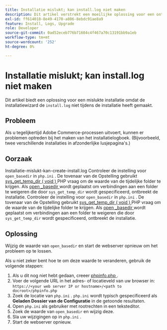 ```yaml
---
title: Installatie mislukt; kan install.log niet maken
description: Dit artikel verstrekt een moeilijke oplossing voor een ontbroken installatie toe te schrijven aan de Tovenaar van de Opstelling die ` install.log"niet tijdens de installatie creeert.
exl-id: ff614018-8e49-4170-a806-8ebdc91ae8a9
feature: Install, Logs, Upgrade
role: Developer
source-git-commit: 0ad52eceb776b71604c4f467a70c13191bb9a1eb
workflow-type: tm+mt
source-wordcount: '252'
ht-degree: 0%

---
```


# Installatie mislukt; kan install.log niet maken

Dit artikel biedt een oplossing voor een mislukte installatie omdat de installatiewizard de `install.log` niet tijdens de installatie heeft gemaakt.

## Probleem

Als u tegelijkertijd Adobe Commerce-processen uitvoert, kunnen er problemen optreden bij het maken van het installatielogboek. (Bijvoorbeeld, twee verschillende installaties in afzonderlijke lusjepagina&#39;s.)

## Oorzaak

Installatie-mislukt-kan-create-install.log
Controleer de instelling voor `open_basedir` in `php.ini` . De tovenaar van de Opstelling gebruikt [ sys\_get\_temp\_dir ( void ) ](https://php.net/manual/en/function.sys-get-temp-dir.php) PHP vraag om de waarde van de tijdelijke folder te krijgen. Als [ open \_basedir ](http://php.net/manual/en/ini.core.php#ini.open-basedir) wordt geplaatst om verbindingen aan een folder te weigeren die door `sys_get_temp_dir` wordt gespecificeerd, ontbreekt de installatie.
Controleer de instelling voor `open_basedir` in `php.ini` . De tovenaar van de Opstelling gebruikt [ sys\_get\_temp\_dir ( void ) ](https://php.net/manual/en/function.sys-get-temp-dir.php) PHP vraag om de waarde van de tijdelijke folder te krijgen. Als [ open \_basedir ](https://php.net/manual/en/ini.core.php#ini.open-basedir) wordt geplaatst om verbindingen aan een folder te weigeren die door `sys_get_temp_dir` wordt gespecificeerd, ontbreekt de installatie.


## Oplossing

Wijzig de waarde van `open_basedir` en start de webserver opnieuw om het probleem op te lossen.

Als u niet zeker bent hoe te om deze waarde te veranderen, gebruik de volgende stappen:

1. Als u dit nog niet hebt gedaan, creeer [ phpinfo.php ](https://devdocs.magento.com/guides/v2.3/install-gde/prereq/optional.html#install-optional-phpinfo).
1. Voer de volgende URL in het adres- of locatieveld van uw browser in: `https://<your web server IP or hostname>/<path to docroot>/phpinfo.php`
1. Zoek de locatie van `php.ini` .     `php.ini` wordt typisch gespecificeerd als **Geladen Dossier van de Configuratie** in de getoonde resultaten.
1. Open `php.ini` als gebruiker met rootrechten in een teksteditor.
1. Zoek de waarde van `open_basedir` en wijzig deze.
1. Sla uw wijzigingen op in `php.ini` .
1. Start de webserver opnieuw.
